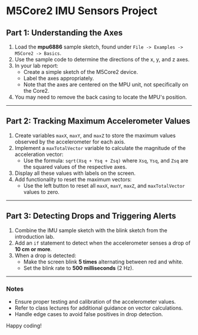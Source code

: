 # M5Core2 IMU Sensors Project

## Part 1: Understanding the Axes

1. Load the **mpu6886** sample sketch, found under `File -> Examples -> M5Core2 -> Basics`.
2. Use the sample code to determine the directions of the x, y, and z axes.
3. In your lab report:
    - Create a simple sketch of the M5Core2 device.
    - Label the axes appropriately.
    - Note that the axes are centered on the MPU unit, not specifically on the Core2.
4. You may need to remove the back casing to locate the MPU's position.

---

## Part 2: Tracking Maximum Accelerometer Values

1. Create variables `maxX`, `maxY`, and `maxZ` to store the maximum values observed by the accelerometer for each axis.
2. Implement a `maxTotalVector` variable to calculate the magnitude of the acceleration vector:
    - Use the formula: `sqrt(Xsq + Ysq + Zsq)` where `Xsq`, `Ysq`, and `Zsq` are the squared values of the respective axes.
3. Display all these values with labels on the screen.
4. Add functionality to reset the maximum vectors:
    - Use the left button to reset all `maxX`, `maxY`, `maxZ`, and `maxTotalVector` values to zero.

---

## Part 3: Detecting Drops and Triggering Alerts

1. Combine the IMU sample sketch with the blink sketch from the introduction lab.
2. Add an `if` statement to detect when the accelerometer senses a drop of **10 cm or more**.
3. When a drop is detected:
    - Make the screen blink **5 times** alternating between red and white.
    - Set the blink rate to **500 milliseconds** (2 Hz).

---

### Notes

- Ensure proper testing and calibration of the accelerometer values.
- Refer to class lectures for additional guidance on vector calculations.
- Handle edge cases to avoid false positives in drop detection.

Happy coding!